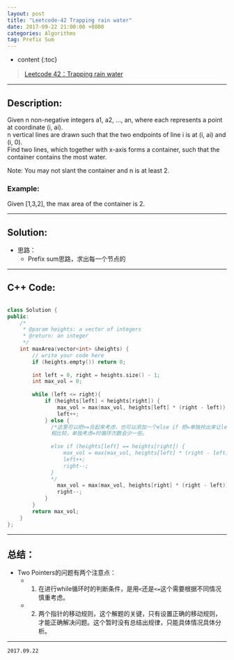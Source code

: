 ```yaml
---
layout: post
title: "Leetcode-42 Trapping rain water"
date: 2017-09-22 21:00:00 +0800 
categories: Algorithms
tag: Prefix Sum
---
```

* content
{:toc}


>[Leetcode 42：Trapping rain water](https://leetcode.com/problems/trapping-rain-water/description/)

---

<!-- more -->

## Description:    
Given n non-negative integers a1, a2, ..., an, where each represents a point at coordinate (i, ai).   
n vertical lines are drawn such that the two endpoints of line i is at (i, ai) and (i, 0).   
Find two lines, which together with x-axis forms a container, such that the container contains the most water.  

Note: You may not slant the container and n is at least 2.   

  ### Example:     
Given [1,3,2], the max area of the container is 2.

---
    
<!-- TOC -->

## Solution:    
- 思路：
  - Prefix sum思路，求出每一个节点的

---  

<!-- TOC -->   
       
## C++ Code:     

```cpp

class Solution {
public:
    /*
     * @param heights: a vector of integers
     * @return: an integer
     */
    int maxArea(vector<int> &heights) {
        // write your code here
        if (heights.empty()) return 0;
        
        int left = 0, right = heights.size() - 1;
        int max_vol = 0;
        
        while (left <= right){
            if (heights[left] < heights[right]) {
                max_vol = max(max_vol, heights[left] * (right - left));
                left++;
            } else {  
              /*这里可以把>=合起来考虑，也可以添加一个else if 把=单独拎出来让left++; right--;这都是可以的。
              相比较，单独考虑=时循环次数会少一些。
              
              else if (heights[left] == heights[right]) {
                  max_vol = max(max_vol, heights[left] * (right - left));
                  left++;
                  right--;
              }
              */
                max_vol = max(max_vol, heights[right] * (right - left));
                right--;
            }
        }
        return max_vol;
    }
};

```

---

<!-- TOC -->

## 总结：   
  - Two Pointers的问题有两个注意点：
    - 1. 在进行while循环时的判断条件，是用`<`还是`<=`这个需要根据不同情况慎重考虑。
    - 2. 两个指针的移动规则，这个解题的关键，只有设置正确的移动规则，才能正确解决问题。这个暂时没有总结出规律，只能具体情况具体分析。

---

`2017.09.22`       
